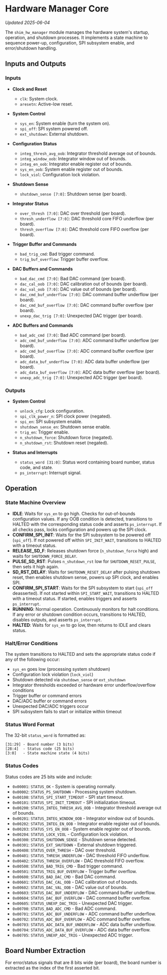 # Hardware Manager Core
*Updated 2025-06-04*

The `shim_hw_manager` module manages the hardware system's startup, operation, and shutdown processes. It implements a state machine to sequence power-up, configuration, SPI subsystem enable, and error/shutdown handling.

## Inputs and Outputs

### Inputs

- **Clock and Reset**
  - `clk`: System clock.
  - `aresetn`: Active-low reset.

- **System Control**
  - `sys_en`: System enable (turn the system on).
  - `spi_off`: SPI system powered off.
  - `ext_shutdown`: External shutdown.

- **Configuration Status**
  - `integ_thresh_avg_oob`: Integrator threshold average out of bounds.
  - `integ_window_oob`: Integrator window out of bounds.
  - `integ_en_oob`: Integrator enable register out of bounds.
  - `sys_en_oob`: System enable register out of bounds.
  - `lock_viol`: Configuration lock violation.

- **Shutdown Sense**
  - `shutdown_sense [7:0]`: Shutdown sense (per board).

- **Integrator Status**
  - `over_thresh [7:0]`: DAC over threshold (per board).
  - `thresh_underflow [7:0]`: DAC threshold core FIFO underflow (per board).
  - `thresh_overflow [7:0]`: DAC threshold core FIFO overflow (per board).

- **Trigger Buffer and Commands**
  - `bad_trig_cmd`: Bad trigger command.
  - `trig_buf_overflow`: Trigger buffer overflow.

- **DAC Buffers and Commands**
  - `bad_dac_cmd [7:0]`: Bad DAC command (per board).
  - `dac_cal_oob [7:0]`: DAC calibration out of bounds (per board).
  - `dac_val_oob [7:0]`: DAC value out of bounds (per board).
  - `dac_cmd_buf_underflow [7:0]`: DAC command buffer underflow (per board).
  - `dac_cmd_buf_overflow [7:0]`: DAC command buffer overflow (per board).
  - `unexp_dac_trig [7:0]`: Unexpected DAC trigger (per board).

- **ADC Buffers and Commands**
  - `bad_adc_cmd [7:0]`: Bad ADC command (per board).
  - `adc_cmd_buf_underflow [7:0]`: ADC command buffer underflow (per board).
  - `adc_cmd_buf_overflow [7:0]`: ADC command buffer overflow (per board).
  - `adc_data_buf_underflow [7:0]`: ADC data buffer underflow (per board).
  - `adc_data_buf_overflow [7:0]`: ADC data buffer overflow (per board).
  - `unexp_adc_trig [7:0]`: Unexpected ADC trigger (per board).

### Outputs

- **System Control**
  - `unlock_cfg`: Lock configuration.
  - `spi_clk_power_n`: SPI clock power (negated).
  - `spi_en`: SPI subsystem enable.
  - `shutdown_sense_en`: Shutdown sense enable.
  - `trig_en`: Trigger enable.
  - `n_shutdown_force`: Shutdown force (negated).
  - `n_shutdown_rst`: Shutdown reset (negated).

- **Status and Interrupts**
  - `status_word [31:0]`: Status word containing board number, status code, and state.
  - `ps_interrupt`: Interrupt signal.

## Operation

### State Machine Overview

- **IDLE**: Waits for `sys_en` to go high. Checks for out-of-bounds configuration values. If any OOB condition is detected, transitions to HALTED with the corresponding status code and asserts `ps_interrupt`. If all checks pass, locks configuration and powers up the SPI clock.
- **CONFIRM_SPI_INIT**: Waits for the SPI subsystem to be powered off (`spi_off`). If not powered off within `SPI_INIT_WAIT`, transitions to HALTED with a timeout status.
- **RELEASE_SD_F**: Releases shutdown force (`n_shutdown_force` high) and waits for `SHUTDOWN_FORCE_DELAY`.
- **PULSE_SD_RST**: Pulses `n_shutdown_rst` low for `SHUTDOWN_RESET_PULSE`, then sets it high again.
- **SD_RST_DELAY**: Waits for `SHUTDOWN_RESET_DELAY` after pulsing shutdown reset, then enables shutdown sense, powers up SPI clock, and enables SPI.
- **CONFIRM_SPI_START**: Waits for the SPI subsystem to start (`spi_off` deasserted). If not started within `SPI_START_WAIT`, transitions to HALTED with a timeout status. If started, enables triggers and asserts `ps_interrupt`.
- **RUNNING**: Normal operation. Continuously monitors for halt conditions. If any error or shutdown condition occurs, transitions to HALTED, disables outputs, and asserts `ps_interrupt`.
- **HALTED**: Waits for `sys_en` to go low, then returns to IDLE and clears status.

### Halt/Error Conditions

The system transitions to HALTED and sets the appropriate status code if any of the following occur:
- `sys_en` goes low (processing system shutdown)
- Configuration lock violation (`lock_viol`)
- Shutdown detected via `shutdown_sense` or `ext_shutdown`
- Integrator thresholds exceeded or hardware error underflow/overflow conditions
- Trigger buffer or command errors
- DAC/ADC buffer or command errors
- Unexpected DAC/ADC triggers occur
- SPI subsystem fails to start or initialize within timeout

### Status Word Format

The 32-bit `status_word` is formatted as:
```
[31:29] - Board number (3 bits)
[28:4]  - Status code (25 bits)
[3:0]   - State machine state (4 bits)
```

### Status Codes
Status codes are 25 bits wide and include:

- `0x00001`: `STATUS_OK` - System is operating normally.
- `0x00002`: `STATUS_PS_SHUTDOWN` - Processing system shutdown.
- `0x00100`: `STATUS_SPI_START_TIMEOUT` - SPI start timeout.
- `0x00101`: `STATUS_SPI_INIT_TIMEOUT` - SPI initialization timeout.
- `0x00200`: `STATUS_INTEG_THRESH_AVG_OOB` - Integrator threshold average out of bounds.
- `0x00201`: `STATUS_INTEG_WINDOW_OOB` - Integrator window out of bounds.
- `0x00202`: `STATUS_INTEG_EN_OOB` - Integrator enable register out of bounds.
- `0x00203`: `STATUS_SYS_EN_OOB` - System enable register out of bounds.
- `0x00204`: `STATUS_LOCK_VIOL` - Configuration lock violation.
- `0x00300`: `STATUS_SHUTDOWN_SENSE` - Shutdown sense detected.
- `0x00301`: `STATUS_EXT_SHUTDOWN` - External shutdown triggered.
- `0x00400`: `STATUS_OVER_THRESH` - DAC over threshold.
- `0x00401`: `STATUS_THRESH_UNDERFLOW` - DAC threshold FIFO underflow.
- `0x00402`: `STATUS_THRESH_OVERFLOW` - DAC threshold FIFO overflow.
- `0x00500`: `STATUS_BAD_TRIG_CMD` - Bad trigger command.
- `0x00501`: `STATUS_TRIG_BUF_OVERFLOW` - Trigger buffer overflow.
- `0x00600`: `STATUS_BAD_DAC_CMD` - Bad DAC command.
- `0x00601`: `STATUS_DAC_CAL_OOB` - DAC calibration out of bounds.
- `0x00602`: `STATUS_DAC_VAL_OOB` - DAC value out of bounds.
- `0x00603`: `STATUS_DAC_BUF_UNDERFLOW` - DAC command buffer underflow.
- `0x00604`: `STATUS_DAC_BUF_OVERFLOW` - DAC command buffer overflow.
- `0x00605`: `STATUS_UNEXP_DAC_TRIG` - Unexpected DAC trigger.
- `0x00700`: `STATUS_BAD_ADC_CMD` - Bad ADC command.
- `0x00701`: `STATUS_ADC_BUF_UNDERFLOW` - ADC command buffer underflow.
- `0x00702`: `STATUS_ADC_BUF_OVERFLOW` - ADC command buffer overflow.
- `0x00703`: `STATUS_ADC_DATA_BUF_UNDERFLOW` - ADC data buffer underflow.
- `0x00704`: `STATUS_ADC_DATA_BUF_OVERFLOW` - ADC data buffer overflow.
- `0x00705`: `STATUS_UNEXP_ADC_TRIG` - Unexpected ADC trigger.

## Board Number Extraction

For error/status signals that are 8 bits wide (per board), the board number is extracted as the index of the first asserted bit.
